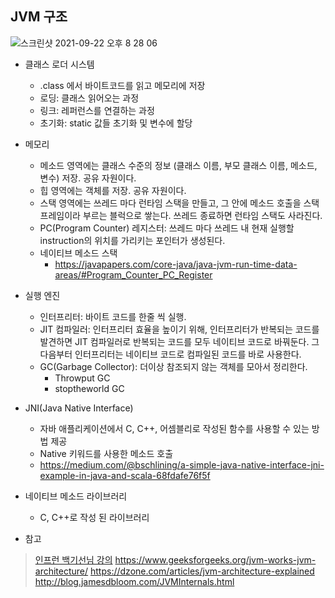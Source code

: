 ## JVM 구조

![스크린샷 2021-09-22 오후 8 28 06](https://user-images.githubusercontent.com/18282470/134335718-03b7b7cf-c6d1-4503-be3c-e4a2dfaf5619.png)

- 클래스 로더 시스템
  * .class 에서 바이트코드를 읽고 메모리에 저장
  * 로딩: 클래스 읽어오는 과정
  * 링크: 레퍼런스를 연결하는 과정
  * 초기화: static 값들 초기화 및 변수에 할당
- 메모리
  * 메소드 영역에는 클래스 수준의 정보 (클래스 이름, 부모 클래스 이름, 메소드, 변수) 저장. 공유 자원이다.
  * 힙 영역에는 객체를 저장. 공유 자원이다.
  * 스택 영역에는 쓰레드 마다 런타임 스택을 만들고, 그 안에 메소드 호출을 스택 프레임이라 부르는 블럭으로 쌓는다. 쓰레드 종료하면 런타임 스택도 사라진다.
  * PC(Program Counter) 레지스터: 쓰레드 마다 쓰레드 내 현재 실행할 instruction의 위치를 가리키는 포인터가 생성된다.
  * 네이티브 메소드 스택
    * https://javapapers.com/core-java/java-jvm-run-time-data-areas/#Program_Counter_PC_Register
- 실행 엔진
  * 인터프리터: 바이트 코드를 한줄 씩 실행.
  * JIT 컴파일러: 인터프리터 효율을 높이기 위해, 인터프리터가 반복되는 코드를 발견하면 JIT 컴파일러로 반복되는 코드를 모두 네이티브 코드로 바꿔둔다. 그 다음부터 인터프리터는 네이티브 코드로 컴파일된 코드를 바로 사용한다.
  * GC(Garbage Collector): 더이상 참조되지 않는 객체를 모아서 정리한다.
    * Throwput GC
    * stoptheworld GC 
- JNI(Java Native Interface)
  * 자바 애플리케이션에서 C, C++, 어셈블리로 작성된 함수를 사용할 수 있는 방법 제공
  * Native 키워드를 사용한 메소드 호출
  * https://medium.com/@bschlining/a-simple-java-native-interface-jni-example-in-java-and-scala-68fdafe76f5f  
- 네이티브 메소드 라이브러리
  * C, C++로 작성 된 라이브러리

- 참고
> [인프런 백기선님 강의](https://www.inflearn.com/course/the-java-code-manipulation)
>https://www.geeksforgeeks.org/jvm-works-jvm-architecture/
>https://dzone.com/articles/jvm-architecture-explained
>http://blog.jamesdbloom.com/JVMInternals.html






